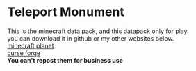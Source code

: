# Teleport Monument
This is the minecraft data pack, and this datapack only for play.  
you can download it in github or my other websites below.  
[minecraft planet](https://www.planetminecraft.com/data-pack/teleport-monument/)  
[curse forge](https://www.curseforge.com/minecraft/texture-packs/teleport-monument-datapack)  
**You can't repost them for business use**  